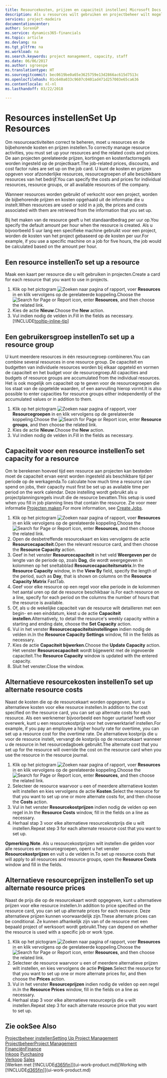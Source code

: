```yaml
---
title: Resourcekosten, prijzen en capaciteit instellen| Microsoft Docs
description: Als u resources wilt gebruiken en projectbeheer wilt mogelijk maken, geeft u kosten en prijzen voor afzonderlijke resources of resourcegroepen op en stelt u de resourcecapaciteit in.
services: project-madeira
documentationcenter: 
author: SorenGP
ms.service: dynamics365-financials
ms.topic: article
ms.devlang: na
ms.tgt_pltfrm: na
ms.workload: na
ms.search.keywords: project management, capacity, staff
ms.date: 06/06/2017
ms.author: sgroespe
ms.translationtype: HT
ms.sourcegitcommit: bec0619be0a65e3625759e13d2866ac615d7513c
ms.openlocfilehash: 01c640a033c9607c0401ad471d257003e65ca636
ms.contentlocale: nl-nl
ms.lasthandoff: 03/22/2018

---
```

# <a name="set-up-resources"></a><span data-ttu-id="ef77a-103">Resources instellen</span><span class="sxs-lookup"><span data-stu-id="ef77a-103">Set Up Resources</span></span>
<span data-ttu-id="ef77a-104">Om resourceactiviteiten correct te beheren, moet u resources en de bijbehorende kosten en prijzen instellen.</span><span class="sxs-lookup"><span data-stu-id="ef77a-104">To correctly manage resource activities, you must set up your resources and the related costs and prices.</span></span> <span data-ttu-id="ef77a-105">De aan projecten gerelateerde prijzen, kortingen en kostenfactorregels worden ingesteld op de projectkaart.</span><span class="sxs-lookup"><span data-stu-id="ef77a-105">The job-related prices, discounts, and cost factor rules are set up on the job card.</span></span> <span data-ttu-id="ef77a-106">U kunt de kosten en prijzen opgeven voor afzonderlijke resources, resourcegroepen of alle beschikbare resources van het bedrijf.</span><span class="sxs-lookup"><span data-stu-id="ef77a-106">You can specify the costs and prices for individual resources, resource groups, or all available resources of the company.</span></span>

<span data-ttu-id="ef77a-107">Wanneer resources worden gebruikt of verkocht voor een project, worden de bijbehorende prijzen en kosten opgehaald uit de informatie die u instelt.</span><span class="sxs-lookup"><span data-stu-id="ef77a-107">When resources are used or sold in a job, the prices and costs associated with them are retrieved from the information that you set up.</span></span>

<span data-ttu-id="ef77a-108">Bij het maken van de resource geeft u het standaardbedrag per uur op.</span><span class="sxs-lookup"><span data-stu-id="ef77a-108">You specify the default amount per hour when the resource is created.</span></span> <span data-ttu-id="ef77a-109">Als u bijvoorbeeld 5 uur lang een specifieke machine gebruikt voor een project, worden de kosten van het project gebaseerd op de kosten per uur.</span><span class="sxs-lookup"><span data-stu-id="ef77a-109">For example, if you use a specific machine on a job for five hours, the job would be calculated based on the amount per hour.</span></span>

## <a name="to-set-up-a-resource"></a><span data-ttu-id="ef77a-110">Een resource instellen</span><span class="sxs-lookup"><span data-stu-id="ef77a-110">To set up a resource</span></span>
<span data-ttu-id="ef77a-111">Maak een kaart per resource die u wilt gebruiken in projecten.</span><span class="sxs-lookup"><span data-stu-id="ef77a-111">Create a card for each resource that you want to use in projects.</span></span>

1. <span data-ttu-id="ef77a-112">Klik op het pictogram ![Zoeken naar pagina of rapport](media/ui-search/search_small.png "pictogram Zoeken naar pagina of rapport"), voer **Resources** in en klik vervolgens op de gerelateerde koppeling.</span><span class="sxs-lookup"><span data-stu-id="ef77a-112">Choose the ![Search for Page or Report](media/ui-search/search_small.png "Search for Page or Report icon") icon, enter **Resources**, and then choose the related link.</span></span>
2. <span data-ttu-id="ef77a-113">Kies de actie **Nieuw**.</span><span class="sxs-lookup"><span data-stu-id="ef77a-113">Choose the **New** action.</span></span>
3. <span data-ttu-id="ef77a-114">Vul indien nodig de velden in.</span><span class="sxs-lookup"><span data-stu-id="ef77a-114">Fill in the fields as necessary.</span></span> [!INCLUDE[tooltip-inline-tip](includes/tooltip-inline-tip_md.md)]  

## <a name="to-set-up-a-resource-group"></a><span data-ttu-id="ef77a-115">Een gebruikersgroep instellen</span><span class="sxs-lookup"><span data-stu-id="ef77a-115">To set up a resource group</span></span>
<span data-ttu-id="ef77a-116">U kunt meerdere resources in één resourcegroep combineren.</span><span class="sxs-lookup"><span data-stu-id="ef77a-116">You can combine several resources in one resource group.</span></span> <span data-ttu-id="ef77a-117">De capaciteit en budgetten van individuele resources worden bij elkaar opgeteld en vormen de capaciteit en het budget voor de resourcegroep.</span><span class="sxs-lookup"><span data-stu-id="ef77a-117">All capacities and budgets of resource groups are accumulated from the individual resources.</span></span> <span data-ttu-id="ef77a-118">Het is ook mogelijk om capaciteit op te geven voor de resourcegroepen die los staat van de opgetelde waarden, of een aanvulling hierop vormt.</span><span class="sxs-lookup"><span data-stu-id="ef77a-118">It is also possible to enter capacities for resource groups either independently of the accumulated values or in addition to them.</span></span>

1. <span data-ttu-id="ef77a-119">Klik op het pictogram ![Zoeken naar pagina of rapport](media/ui-search/search_small.png "pictogram Zoeken naar pagina of rapport"), voer **Resourcegroepen** in en klik vervolgens op de gerelateerde koppeling.</span><span class="sxs-lookup"><span data-stu-id="ef77a-119">Choose the ![Search for Page or Report](media/ui-search/search_small.png "Search for Page or Report icon") icon, enter **Resource groups**, and then choose the related link.</span></span>
2. <span data-ttu-id="ef77a-120">Kies de actie **Nieuw**.</span><span class="sxs-lookup"><span data-stu-id="ef77a-120">Choose the **New** action.</span></span>
3. <span data-ttu-id="ef77a-121">Vul indien nodig de velden in.</span><span class="sxs-lookup"><span data-stu-id="ef77a-121">Fill in the fields as necessary.</span></span>

## <a name="to-set-capacity-for-a-resource"></a><span data-ttu-id="ef77a-122">Capaciteit voor een resource instellen</span><span class="sxs-lookup"><span data-stu-id="ef77a-122">To set capacity for a resource</span></span>
<span data-ttu-id="ef77a-123">Om te berekenen hoeveel tijd een resource aan projecten kan besteden moet de capaciteit ervan eerst worden ingesteld als beschikbare tijd per periode op de werkagenda.</span><span class="sxs-lookup"><span data-stu-id="ef77a-123">To calculate how much time a resource can spend on jobs, their capacity must first be set up as available time per period on the work calendar.</span></span> <span data-ttu-id="ef77a-124">Deze instelling wordt gebruikt als u projectplanningsregels invult die de resource bevatten.</span><span class="sxs-lookup"><span data-stu-id="ef77a-124">This setup is used when you fill in job planning lines that contain the resource.</span></span> <span data-ttu-id="ef77a-125">Zie voor meer informatie [Projecten maken](projects-how-create-jobs.md).</span><span class="sxs-lookup"><span data-stu-id="ef77a-125">For more information, see [Create Jobs](projects-how-create-jobs.md).</span></span>

1. <span data-ttu-id="ef77a-126">Klik op het pictogram ![Zoeken naar pagina of rapport](media/ui-search/search_small.png "pictogram Zoeken naar pagina of rapport"), voer **Resources** in en klik vervolgens op de gerelateerde koppeling.</span><span class="sxs-lookup"><span data-stu-id="ef77a-126">Choose the ![Search for Page or Report](media/ui-search/search_small.png "Search for Page or Report icon") icon, enter **Resources**, and then choose the related link.</span></span>
2. <span data-ttu-id="ef77a-127">Open de desbetreffende resourcekaart en kies vervolgens de actie **Resourcecapaciteit**.</span><span class="sxs-lookup"><span data-stu-id="ef77a-127">Open the relevant resource card, and then choose the **Resource Capacity** action.</span></span>
3. <span data-ttu-id="ef77a-128">Geef in het venster **Resourcecapaciteit** in het veld **Weergeven per** de lengte van de periode op, zoals **Dag**, die wordt weergegeven in kolommen op het sneltabblad **Resourcecapaciteitsmatrix**.</span><span class="sxs-lookup"><span data-stu-id="ef77a-128">In the **Resource Capacity** window, in the **View By** field, specify the length of the period, such as **Day**, that is shown on columns on the **Resource Capacity Matrix** FastTab.</span></span>
4. <span data-ttu-id="ef77a-129">Geef voor elke resource op een regel voor elke periode in de kolommen het aantal uren op dat de resource beschikbaar is.</span><span class="sxs-lookup"><span data-stu-id="ef77a-129">For each resource on a line, specify for each period on the columns the number of hours that the resource is available.</span></span>
5. <span data-ttu-id="ef77a-130">Of, als u de wekelijke capaciteit van de resource wilt detailleren met een begin- en een einddatum, kiest u de actie **Capaciteit instellen**.</span><span class="sxs-lookup"><span data-stu-id="ef77a-130">Alternatively, to detail the resource's weekly capacity within a starting and ending date, choose the **Set Capacity** action.</span></span>
6. <span data-ttu-id="ef77a-131">Vul in het venster **Resourcecapaciteitsinstellingen** indien nodig de velden in.</span><span class="sxs-lookup"><span data-stu-id="ef77a-131">In the **Resource Capacity Settings** window, fill in the fields as necessary.</span></span>
7. <span data-ttu-id="ef77a-132">Kies de actie **Capaciteit bijwerken**.</span><span class="sxs-lookup"><span data-stu-id="ef77a-132">Choose the **Update Capacity** action.</span></span> <span data-ttu-id="ef77a-133">Het venster **Resourcecapaciteit** wordt bijgewerkt met de ingevoerde capaciteit.</span><span class="sxs-lookup"><span data-stu-id="ef77a-133">The **Resource Capacity** window is updated with the entered capacity.</span></span>
8. <span data-ttu-id="ef77a-134">Sluit het venster.</span><span class="sxs-lookup"><span data-stu-id="ef77a-134">Close the window.</span></span>

## <a name="to-set-up-alternate-resource-costs"></a><span data-ttu-id="ef77a-135">Alternatieve resourcekosten instellen</span><span class="sxs-lookup"><span data-stu-id="ef77a-135">To set up alternate resource costs</span></span>
<span data-ttu-id="ef77a-136">Naast de kosten die op de resourcekaart worden opgegeven, kunt u alternatieve kosten voor elke resource instellen.</span><span class="sxs-lookup"><span data-stu-id="ef77a-136">In addition to the cost specified on the resource card, you can set up alternate costs for each resource.</span></span> <span data-ttu-id="ef77a-137">Als een werknemer bijvoorbeeld een hoger uurtarief heeft voor overwerk, kunt u een resourcekostprijs voor het overwerktarief instellen.</span><span class="sxs-lookup"><span data-stu-id="ef77a-137">For example, if you pay an employee a higher hourly rate for overtime, you can set up a resource cost for the overtime rate.</span></span> <span data-ttu-id="ef77a-138">De alternatieve kostprijs die u voor de resource instelt, vervangt de kostprijs op de resourcekaart wanneer u de resource in het resourcedagboek gebruikt.</span><span class="sxs-lookup"><span data-stu-id="ef77a-138">The alternate cost that you set up for the resource will override the cost on the resource card when you use the resource in the resource journal.</span></span>

1. <span data-ttu-id="ef77a-139">Klik op het pictogram ![Zoeken naar pagina of rapport](media/ui-search/search_small.png "pictogram Zoeken naar pagina of rapport"), voer **Resources** in en klik vervolgens op de gerelateerde koppeling.</span><span class="sxs-lookup"><span data-stu-id="ef77a-139">Choose the ![Search for Page or Report](media/ui-search/search_small.png "Search for Page or Report icon") icon, enter **Resources**, and then choose the related link.</span></span>  
2. <span data-ttu-id="ef77a-140">Selecteer de resource waarvoor u een of meerdere alternatieve kosten wilt instellen en kies vervolgens de actie **Kosten**.</span><span class="sxs-lookup"><span data-stu-id="ef77a-140">Select the resource for that you want to set up one or more alternate costs for, and then choose the **Costs** action.</span></span>  
3. <span data-ttu-id="ef77a-141">Vul in het venster **Resourcekostprijzen** indien nodig de velden op een regel in.</span><span class="sxs-lookup"><span data-stu-id="ef77a-141">In the **Resource Costs** window, fill in the fields on a line as necessary.</span></span>  
4. <span data-ttu-id="ef77a-142">Herhaal stap 3 voor elke alternatieve resourcekostprijs die u wilt instellen.</span><span class="sxs-lookup"><span data-stu-id="ef77a-142">Repeat step 3 for each alternate resource cost that you want to set up.</span></span>

<span data-ttu-id="ef77a-143">**Opmerking**.</span><span class="sxs-lookup"><span data-stu-id="ef77a-143">**Note**.</span></span> <span data-ttu-id="ef77a-144">Als u resourcekostprijzen wilt instellen die gelden voor alle resources en resourcegroepen, opent u het venster **Resourcekostprijzen** en vult u de velden in.</span><span class="sxs-lookup"><span data-stu-id="ef77a-144">To set up resource costs that will apply to all resources and resource groups, open the **Resource Costs** window and fill in the fields.</span></span>

## <a name="to-set-up-alternate-resource-prices"></a><span data-ttu-id="ef77a-145">Alternatieve resourceprijzen instellen</span><span class="sxs-lookup"><span data-stu-id="ef77a-145">To set up alternate resource prices</span></span>
<span data-ttu-id="ef77a-146">Naast de prijs die op de resourcekaart wordt opgegeven, kunt u alternatieve prijzen voor elke resource instellen.</span><span class="sxs-lookup"><span data-stu-id="ef77a-146">In addition to price specified on the resource card, you can set up alternate prices for each resource.</span></span> <span data-ttu-id="ef77a-147">Deze alternatieve prijzen kunnen voorwaardelijk zijn.</span><span class="sxs-lookup"><span data-stu-id="ef77a-147">These alternate prices can be conditional.</span></span> <span data-ttu-id="ef77a-148">Ze kunnen afhankelijk zijn van of de resource met een bepaald project of werksoort wordt gebruikt.</span><span class="sxs-lookup"><span data-stu-id="ef77a-148">They can depend on whether the resource is used with a specific job or work type.</span></span>

1. <span data-ttu-id="ef77a-149">Klik op het pictogram ![Zoeken naar pagina of rapport](media/ui-search/search_small.png "pictogram Zoeken naar pagina of rapport"), voer **Resources** in en klik vervolgens op de gerelateerde koppeling.</span><span class="sxs-lookup"><span data-stu-id="ef77a-149">Choose the ![Search for Page or Report](media/ui-search/search_small.png "Search for Page or Report icon") icon, enter **Resources**, and then choose the related link.</span></span>
2. <span data-ttu-id="ef77a-150">Selecteer de resource waarvoor u een of meerdere alternatieve prijzen wilt instellen, en kies vervolgens de actie **Prijzen**.</span><span class="sxs-lookup"><span data-stu-id="ef77a-150">Select the resource for that you want to set up one or more alternate prices for, and then choose the **Prices** action.</span></span>
3. <span data-ttu-id="ef77a-151">Vul in het venster **Resourceprijzen** indien nodig de velden op een regel in.</span><span class="sxs-lookup"><span data-stu-id="ef77a-151">In the **Resource Prices** window, fill in the fields on a line as necessary.</span></span>
4. <span data-ttu-id="ef77a-152">Herhaal stap 3 voor elke alternatieve resourceprijs die u wilt instellen.</span><span class="sxs-lookup"><span data-stu-id="ef77a-152">Repeat step 3 for each alternate resource price that you want to set up.</span></span>

## <a name="see-also"></a><span data-ttu-id="ef77a-153">Zie ook</span><span class="sxs-lookup"><span data-stu-id="ef77a-153">See Also</span></span>
[<span data-ttu-id="ef77a-154">Projectbeheer instellen</span><span class="sxs-lookup"><span data-stu-id="ef77a-154">Setting Up Project Management</span></span>](projects-setup-projects.md)  
[<span data-ttu-id="ef77a-155">Projectbeheer</span><span class="sxs-lookup"><span data-stu-id="ef77a-155">Project Management</span></span>](projects-manage-projects.md)  
[<span data-ttu-id="ef77a-156">Financiën</span><span class="sxs-lookup"><span data-stu-id="ef77a-156">Finance</span></span>](finance.md)  
<span data-ttu-id="ef77a-157">[Inkoop](purchasing-manage-purchasing.md)       </span><span class="sxs-lookup"><span data-stu-id="ef77a-157">[Purchasing](purchasing-manage-purchasing.md)       </span></span>  
<span data-ttu-id="ef77a-158">[Verkoop](sales-manage-sales.md)    </span><span class="sxs-lookup"><span data-stu-id="ef77a-158">[Sales](sales-manage-sales.md)    </span></span>  
<span data-ttu-id="ef77a-159">[Werken met [!INCLUDE[d365fin](includes/d365fin_md.md)]](ui-work-product.md)</span><span class="sxs-lookup"><span data-stu-id="ef77a-159">[Working with [!INCLUDE[d365fin](includes/d365fin_md.md)]](ui-work-product.md)</span></span>  

